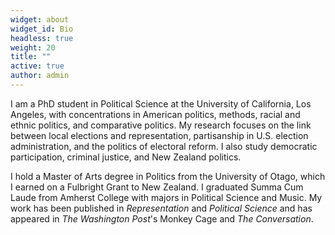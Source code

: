 ```yaml
---
widget: about
widget_id: Bio
headless: true
weight: 20
title: ""
active: true
author: admin
---
```

I am a PhD student in Political Science at the University of California, Los Angeles, with concentrations in American politics, methods, racial and ethnic politics, and comparative politics. My research focuses on the link between local elections and representation, partisanship in U.S. election administration, and the politics of electoral reform. I also study democratic participation, criminal justice, and New Zealand politics.

I hold a Master of Arts degree in Politics from the University of Otago, which I earned on a Fulbright Grant to New Zealand. I graduated Summa Cum Laude from Amherst College with majors in Political Science and Music. My work has been published in *Representation* and *Political Science* and has appeared in *The Washington Post*'s Monkey Cage and *The Conversation*.